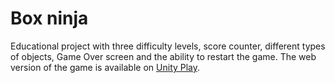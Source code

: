 # Box ninja
 
Educational project with three difficulty levels, score counter, different types of objects, Game Over screen and the ability to restart the game. 
The web version of the game is available on [Unity Play](https://play.unity.com/mg/other/box-ninja-1).
